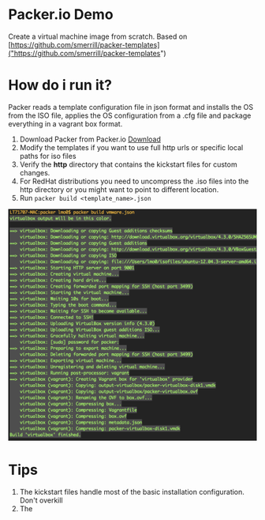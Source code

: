 Packer.io Demo
===========

Create a virtual machine image from scratch. Based on [https://github.com/smerrill/packer-templates]("https://github.com/smerrill/packer-templates")


How do i run it?
==============

Packer reads a template configuration file in json format and installs the OS from the ISO file, applies the OS configuration from a .cfg file and package everything in a vagrant box format.


1. Download Packer from Packer.io [Download](http://www.packer.io/downloads.html)
2. Modify the templates if you want to use full http urls or specific local paths for iso files 
3. Verify the **http** directory that contains the kickstart files for custom changes.
4. For RedHat distributions you need to uncompress the .iso files into the http directory or you might want to point to different location.
5. Run ```packer build <template_name>.json```

![packer ouput](http://github.com/lmayorga1980/packer-demo/raw/master/packer-image.png)

Tips
====

1. The kickstart files handle most of the basic installation configuration. Don't overkill
2. The <template>.json file user needs to match the default user created on the kickstart file

Current OS Support
=====

* Ubuntu
* CentOS
* Oracle Linux
